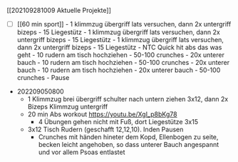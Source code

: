 [[202109281009 Aktuelle Projekte]]

- [ ] [[60 min  sport]]
		- 1 klimmzug übergriff lats versuchen, dann 2x untergriff bizeps
		- 15 Liegestütz
		- 1 klimmzug übergriff lats versuchen, dann 2x untergriff bizeps
		- 15 Liegestütz
		- 1 klimmzug übergriff lats versuchen, dann 2x untergriff bizeps
		- 15 Liegestütz
		- NTC Quick hit abs das was geht
		- 10 rudern am tisch hochziehen
		- 50-100 crunches
		- 20x unterer bauch
		- 10 rudern am tisch hochziehen
		- 50-100 crunches
		- 20x unterer bauch
		- 10 rudern am tisch hochziehen
		- 20x unterer bauch
		- 50-100 crunches
		- Pause
- 202209050800
	- 1 Klimmzug brei übergriff schulter nach untern ziehen 3x12, dann 2x Bizeps Klimmzug untergriff
	- 20 min Abs workout  https://youtu.be/XgI_p8bKg78
		- 4 Übungen gehen nicht mit Fuß, dort Liegestütze 3x15
	- 3x12 Tisch Rudern (geschafft 12,12,10). Inden Pausen
		- Crunches  mit händen hineter dem Kopd, Ellenbogen zu seite, becken leicht angehoben, so dass unterer Bauch angespannt und vor allem Psoas entlastet


